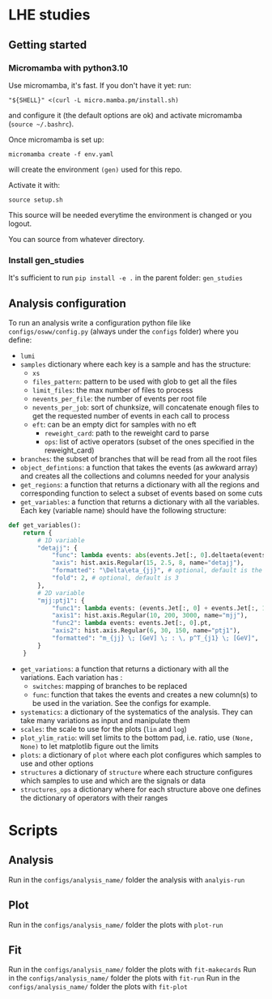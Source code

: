 # LHE studies

## Getting started

### Micromamba with python3.10
Use micromamba, it's fast. If you don't have it yet:
run:

`"${SHELL}" <(curl -L micro.mamba.pm/install.sh)`

and configure it (the default options are ok) and activate micromamba (`source ~/.bashrc`).

Once micromamba is set up:

`micromamba create -f env.yaml`

will create the environment `(gen)` used for this repo.

Activate it with:

`source setup.sh`

This source will be needed everytime the environment is changed or you logout.

You can source from whatever directory.

### Install gen_studies
It's sufficient to run 
`pip install -e .` in the parent folder: `gen_studies`


## Analysis configuration
To run an analysis write a configuration python file like `configs/osww/config.py` (always under the `configs` folder) where you define:
* `lumi` 
* `samples` dictionary where each key is a sample and has the structure:
    * `xs` 
    * `files_pattern`: pattern to be used with glob to get all the files
    * `limit_files`: the max number of files to process
    * `nevents_per_file`: the number of events per root file
    * `nevents_per_job`: sort of chunksize, will concatenate enough files to get the requested number of events in each call to process
    * `eft`: can be an empty dict for samples with no eft
        * `reweight_card`: path to the reweight card to parse
        * `ops`: list of active operators (subset of the ones specified in the reweight_card)
* `branches`: the subset of branches that will be read from all the root files 
* `object_defintions`: a function that takes the events (as awkward array) and creates all the collections and columns needed for your analysis
* `get_regions`: a function that returns a dictionary with all the regions and corresponding function to select a subset of events based on some cuts
* `get_variables`: a function that returns a dictionary with all the variables. Each key (variable name) should have the following structure:
```python
def get_variables():
    return {
        # 1D variable
        "detajj": {
            "func": lambda events: abs(events.Jet[:, 0].deltaeta(events.Jet[:, 1])),
            "axis": hist.axis.Regular(15, 2.5, 8, name="detajj"),
            "formatted": "\Delta\eta_{jj}", # optional, default is the variable name, a.k.a the key of the dict
            "fold": 2, # optional, default is 3
        },
        # 2D variable
        "mjj:ptj1": {
            "func1": lambda events: (events.Jet[:, 0] + events.Jet[:, 1]).mass,
            "axis1": hist.axis.Regular(10, 200, 3000, name="mjj"),
            "func2": lambda events: events.Jet[:, 0].pt,
            "axis2": hist.axis.Regular(6, 30, 150, name="ptj1"),
            "formatted": "m_{jj} \; [GeV] \; : \, p^T_{j1} \; [GeV]",
        }
    }
```
* `get_variations`: a function that returns a dictionary with all the variations. Each variation has :
    * `switches`: mapping of branches to be replaced 
    * `func`: function that takes the events and creates a new column(s) to be used in the variation. See the configs for example.
* `systematics`: a dictionary of the systematics of the analysis. They can take many variations as input and manipulate them
* `scales`: the scale to use for the plots (`lin` and `log`)
* `plot_ylim_ratio`: will set limits to the bottom pad, i.e. ratio, use `(None, None)` to let matplotlib figure out the limits
* `plots`: a dictionary of `plot` where each plot configures which samples to use and other options
* `structures` a dictionary of `structure` where each structure configures which samples to use and which are the signals or data
* `structures_ops` a dictionary where for each structure above one defines the dictionary of operators with their ranges

# Scripts

## Analysis
Run in the `configs/analysis_name/` folder the analysis with `analyis-run` 

## Plot
Run in the `configs/analysis_name/` folder the plots with `plot-run` 

## Fit
Run in the `configs/analysis_name/` folder the plots with `fit-makecards` 
Run in the `configs/analysis_name/` folder the plots with `fit-run` 
Run in the `configs/analysis_name/` folder the plots with `fit-plot` 


